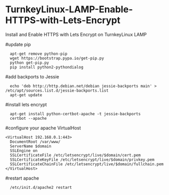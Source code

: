 # TurnkeyLinux-LAMP-Enable-HTTPS-with-Lets-Encrypt
Install and Enable HTTPS with Lets Encrypt on TurnkeyLinux LAMP 

#update pip

```
  apt-get remove python-pip
  wget https://bootstrap.pypa.io/get-pip.py
  python get-pip.py
  pip install python2-pythondialog
```

#add backports to Jessie
```
  echo 'deb http://http.debian.net/debian jessie-backports main' > /etc/apt/sources.list.d/jessie-backports.list
  apt-get update
```


#install lets encrypt
```
  apt-get install python-certbot-apache -t jessie-backports
  certbot --apache
```

#configure your apache VirtualHost
```
<VirtualHost 192.168.0.1:443>
  DocumentRoot /var/www/
  ServerName $domain
  SSLEngine on
  SSLCertificateFile /etc/letsencrypt/live/$domain/cert.pem
  SSLCertificateKeyFile /etc/letsencrypt/live/$domain/privkey.pem 
  SSLCertificateChainFile /etc/letsencrypt/live/$domain/fullchain.pem
</VirtualHost> 
```
#restart apache
```
  /etc/init.d/apache2 restart
```
